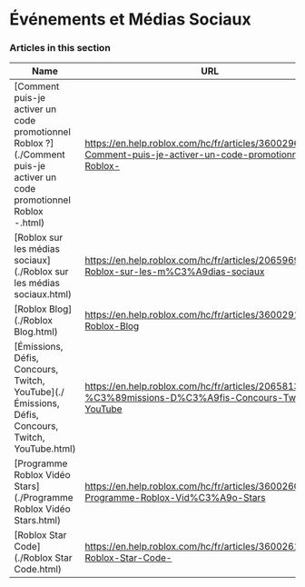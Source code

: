 # Événements et Médias Sociaux  
### Articles in this section
Name|URL
-|-
[Comment puis-je activer un code promotionnel Roblox ?](./Comment puis-je activer un code promotionnel Roblox -.html) |https://en.help.roblox.com/hc/fr/articles/360029650831-Comment-puis-je-activer-un-code-promotionnel-Roblox-
[Roblox sur les médias sociaux](./Roblox sur les médias sociaux.html) |https://en.help.roblox.com/hc/fr/articles/206596923-Roblox-sur-les-m%C3%A9dias-sociaux
[Roblox Blog](./Roblox Blog.html) |https://en.help.roblox.com/hc/fr/articles/360029134331-Roblox-Blog
[Émissions, Défis, Concours, Twitch, YouTube](./Émissions, Défis, Concours, Twitch, YouTube.html) |https://en.help.roblox.com/hc/fr/articles/206581313-%C3%89missions-D%C3%A9fis-Concours-Twitch-YouTube
[Programme Roblox Vidéo Stars](./Programme Roblox Vidéo Stars.html) |https://en.help.roblox.com/hc/fr/articles/360026092011-Programme-Roblox-Vid%C3%A9o-Stars
[Roblox Star Code](./Roblox Star Code.html) |https://en.help.roblox.com/hc/fr/articles/360026181292-Roblox-Star-Code-